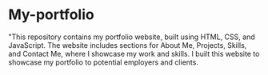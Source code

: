 # My-portfolio
"This repository contains my portfolio website, built using HTML, CSS, and JavaScript. The website includes sections for About Me, Projects, Skills, and Contact Me, where I showcase my work and skills. I built this website to showcase my portfolio to potential employers and clients. 
